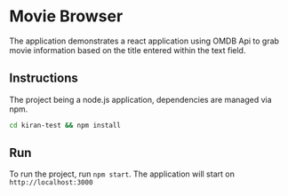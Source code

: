 # Movie Browser

The application demonstrates a react application using OMDB Api to grab movie information based on the title entered within the text field.

## Instructions
The project being a node.js application, dependencies are managed via npm.

```bash
cd kiran-test && npm install
```

## Run
To run the project, run `npm start`. The application will start on `http://localhost:3000`